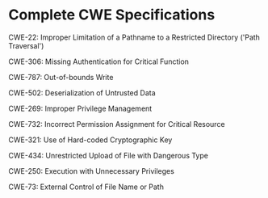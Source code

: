 

# Complete CWE Specifications

CWE-22: Improper Limitation of a Pathname to a Restricted Directory ('Path Traversal')

CWE-306: Missing Authentication for Critical Function

CWE-787: Out-of-bounds Write

CWE-502: Deserialization of Untrusted Data

CWE-269: Improper Privilege Management

CWE-732: Incorrect Permission Assignment for Critical Resource

CWE-321: Use of Hard-coded Cryptographic Key

CWE-434: Unrestricted Upload of File with Dangerous Type

CWE-250: Execution with Unnecessary Privileges

CWE-73: External Control of File Name or Path